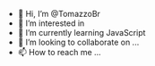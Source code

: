- 👋 Hi, I’m @TomazzoBr
- 👀 I’m interested in
- 🌱 I’m currently learning JavaScript
- 💞️ I’m looking to collaborate on ...
- 📫 How to reach me ...

<!---
TomazzoBr/TomazzoBr is a ✨ special ✨ repository because its `README.md` (this file) appears on your GitHub profile.
You can click the Preview link to take a look at your changes.
--->
